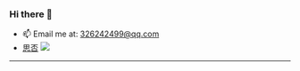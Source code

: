 ### Hi there 👋
- 📫 Email me at: 326242499@qq.com
- [思否](https://segmentfault.com/u/djz)
![](https://github-readme-stats.vercel.app/api?username=hugeorange)

------



<!--
**hugeorange/hugeorange** is a ✨ _special_ ✨ repository because its `README.md` (this file) appears on your GitHub profile.

Here are some ideas to get you started:

- 🔭 I’m currently working on ...
- 🌱 I’m currently learning ...
- 👯 I’m looking to collaborate on ...
- 🤔 I’m looking for help with ...
- 💬 Ask me about ...
- 📫 How to reach me: ...
- 😄 Pronouns: ...
- ⚡ Fun fact: ...
-->
